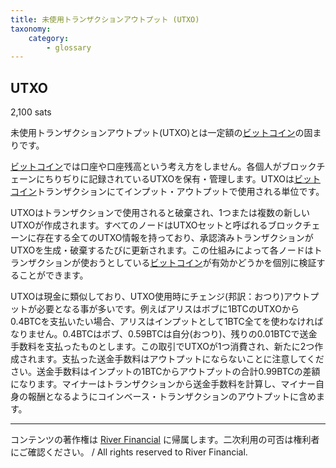 ```yaml
---
title: 未使用トランザクションアウトプット (UTXO)
taxonomy:
    category:
        - glossary
---
```


## UTXO
2,100 sats

未使用トランザクションアウトプット(UTXO)とは一定額の[ビットコイン](http://lostinbitcoin.jp.testrs.jp/staging/glossary/bitcoin/)の固まりです。

[ビットコイン](http://lostinbitcoin.jp.testrs.jp/staging/glossary/bitcoin/)では口座や口座残高という考え方をしません。各個人がブロックチェーンにちりぢりに記録されているUTXOを保有・管理します。UTXOは[ビットコイン](http://lostinbitcoin.jp.testrs.jp/staging/glossary/bitcoin/)トランザクションにてインプット・アウトプットで使用される単位です。

UTXOはトランザクションで使用されると破棄され、1つまたは複数の新しいUTXOが作成されます。すべてのノードはUTXOセットと呼ばれるブロックチェーンに存在する全てのUTXO情報を持っており、承認済みトランザクションがUTXOを生成・破棄するたびに更新されます。この仕組みによって各ノードはトランザクションが使おうとしている[ビットコイン](http://lostinbitcoin.jp.testrs.jp/staging/glossary/bitcoin/)が有効かどうかを個別に検証することができます。

UTXOは現金に類似しており、UTXO使用時にチェンジ(邦訳：おつり)アウトプットが必要となる事が多いです。例えばアリスはボブに1BTCのUTXOから0.4BTCを支払いたい場合、アリスはインプットとして1BTC全てを使わなければなりません。0.4BTCはボブ、0.59BTCは自分(おつり)、残りの0.01BTCで送金手数料を支払ったものとします。この取引でUTXOが1つ消費され、新たに2つ作成されます。支払った送金手数料はアウトプットにならないことに注意してください。送金手数料はインプットの1BTCからアウトプットの合計0.99BTCの差額になります。マイナーはトランザクションから送金手数料を計算し、マイナー自身の報酬となるようにコインベース・トランザクションのアウトプットに含めます。

---
コンテンツの著作権は [River Financial](https://river.com/) に帰属します。二次利用の可否は権利者にご確認ください。 / All rights reserved to River Financial.

